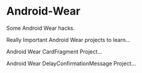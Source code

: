 # Android-Wear
Some Android Wear hacks.

Really Important Android Wear projects to learn...

Android Wear CardFragment Project...

Android Wear DelayConfirmationMessage Project...
